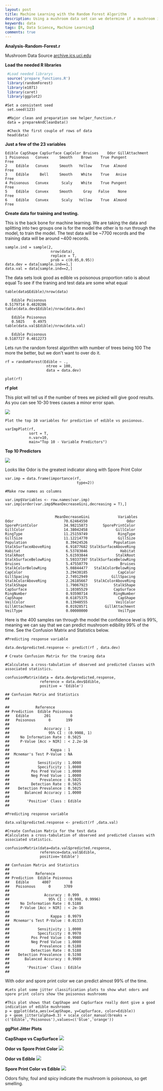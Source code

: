 ```yaml
---
layout: post
title: Machine Learning with the Random Forest Algorithm
description: Using a mushroom data set can we determine if a mushroom is editable or poisonous with Machine Learning using R.
keywords: data
tags: [R, Data Science, Machine Learning]
comments: true
---
```



**Analysis-Random-Forest.r**

Mushroom Data Source
[archive.ics.uci.edu](https://archive.ics.uci.edu/ml/datasets/mushroom)

**Load the needed R libraries**

```r
 #Load needed librarys
 source('prepare_functions.R')
 library(randomForest)
 library(e1071)
 library(caret)
 library(ggplot2)
 ```
 
 ```
 #Set a consistent seed
  set.seed(123) 
  
  #Major clean and preparation see helper_function.r
  data = prepareAndCleanData()
  
  #Check the first couple of rows of data
  head(data)
 
```
**Just a few of the 23 variables**
```
Edible CapShape CapSurface CapColor Bruises    Odor GillAttachment
1 Poisonous   Convex     Smooth    Brown    True Pungent           Free
2    Edible   Convex     Smooth   Yellow    True  Almond           Free
3    Edible     Bell     Smooth    White    True   Anise           Free
4 Poisonous   Convex      Scaly    White    True Pungent           Free
5    Edible   Convex     Smooth     Gray   False    None           Free
6    Edible   Convex      Scaly   Yellow    True  Almond           Free

```
**Create data for training and testing.**

This is the back bone for machine learning. We are taking the data and splitting into two groups one is for the model the other is to run through the model, to train the model. The test data will be ~7700 records and the training data will be around ~400 records.

```
sample.ind = sample(2, 
                     nrow(data),
                     replace = T,
                     prob = c(0.05,0.95))
data.dev = data[sample.ind==1,]
data.val = data[sample.ind==2,]

```
The data sets look good as edible vs poisonous proportion ratio is about equal
To see if the traning and test data are some what equal

```
table(data$Edible)/nrow(data)

   Edible Poisonous 
0.5179714 0.4820286
table(data.dev$Edible)/nrow(data.dev)

   Edible Poisonous 
   0.5025    0.4975
table(data.val$Edible)/nrow(data.val)

   Edible Poisonous 
0.5187727 0.4812273

```
Lets run the random forest algorithm with number of trees being 100
The more the better, but we don't want to over do it.

```
rf = randomForest(Edible ~ ., 
                   ntree = 100,
                   data = data.dev)

plot(rf)
```


 **rf plot**
 
 This plot will tell us if the number of trees we picked will give good results.
 As you can see 10-30 trees causes a minor error span.
 
![](https://saltfog.github.io/assets/images/unnamed-chunk-13-1.png)

```
Plot the top 10 variables for prediction of edible vs posionous.

varImpPlot(rf,
           sort = T,
           n.var=10,
           main="Top 10 - Variable Predictors")
```
**Top 10 Predictors**

![](https://saltfog.github.io/assets/images/unnamed-chunk-15-1.png)

Looks like Odor is the greatest indicator along with Spore Print Color

```
var.imp = data.frame(importance(rf,
                                 type=2))

#Make row names as columns

var.imp$Variables <- row.names(var.imp)
var.imp[order(var.imp$MeanDecreaseGini,decreasing = T),]


                       MeanDecreaseGini             Variables
Odor                       70.62464550                  Odor
SporePrintColor            34.98215873       SporePrintColor
GillColor                  14.38042458             GillColor
RingType                   11.25159749              RingType
GillSize                   11.12214770              GillSize
Population                  8.39424526            Population
StalkSurfaceAboveRing       6.91877682 StalkSurfaceAboveRing
Habitat                     6.53783046               Habitat
StalkRoot                   5.61593844             StalkRoot
StalkSurfaceBelowRing       5.59337397 StalkSurfaceBelowRing
Bruises                     5.47550779               Bruises
StalkColorBelowRing         5.08844477   StalkColorBelowRing
CapColor                    3.29438185              CapColor
GillSpacing                 2.74912949           GillSpacing
StalkColorAboveRing         2.26185667   StalkColorAboveRing
StalkShape                  1.79067923            StalkShape
CapSurface                  1.10385529            CapSurface
RingNumber                  0.93590714            RingNumber
CapShape                    0.61875375              CapShape
VeilColor                   0.13948555             VeilColor
GillAttachment              0.01928571        GillAttachment
VeilType                    0.00000000              VeilType

```
Here is the 400 samples ran through the model the confidence level is 99%, meaning we can say that we can predict mushroom edibility 99% of the time. See the Confusion Matrix and Statistics below.
```
#Predicting response variable

data.dev$predicted.response <- predict(rf , data.dev)

# Create Confusion Matrix for the traning data

#Calculates a cross-tabulation of observed and predicted classes with associated statistics.

confusionMatrix(data = data.dev$predicted.response,
                reference = data.dev$Edible,
                positive = 'Edible')
               
## Confusion Matrix and Statistics
## 

##            Reference
## Prediction  Edible Poisonous
##   Edible       201         0
##   Poisonous      0       199
##                                      
##                Accuracy : 1          
##                  95% CI : (0.9908, 1)
##     No Information Rate : 0.5025     
##     P-Value [Acc > NIR] : < 2.2e-16  
##                                      
##                   Kappa : 1          
##  Mcnemar's Test P-Value : NA         
##                                      
##             Sensitivity : 1.0000     
##             Specificity : 1.0000     
##          Pos Pred Value : 1.0000     
##          Neg Pred Value : 1.0000     
##              Prevalence : 0.5025     
##          Detection Rate : 0.5025     
##    Detection Prevalence : 0.5025     
##       Balanced Accuracy : 1.0000     
##                                      
##        'Positive' Class : Edible     
## 

#Predicting response variable

data.val$predicted.response <- predict(rf ,data.val)

#Create Confusion Matrix for the test data
#Calculates a cross-tabulation of observed and predicted classes with associated statistics.

confusionMatrix(data=data.val$predicted.response,
                reference=data.val$Edible,
                positive='Edible')
                
## Confusion Matrix and Statistics
## 
##            Reference
## Prediction  Edible Poisonous
##   Edible      4007         8
##   Poisonous      0      3709
##                                          
##                Accuracy : 0.999          
##                  95% CI : (0.998, 0.9996)
##     No Information Rate : 0.5188         
##     P-Value [Acc > NIR] : < 2e-16        
##                                          
##                   Kappa : 0.9979         
##  Mcnemar's Test P-Value : 0.01333        
##                                          
##             Sensitivity : 1.0000         
##             Specificity : 0.9978         
##          Pos Pred Value : 0.9980         
##          Neg Pred Value : 1.0000         
##              Prevalence : 0.5188         
##          Detection Rate : 0.5188         
##    Detection Prevalence : 0.5198         
##       Balanced Accuracy : 0.9989         
##                                          
##        'Positive' Class : Edible         
## 
```

With odor and spore print color we can predict almost 99% of the time.

```
#Lets plot some jitter classification plots to show what odors and spore print colors show the poisonous mushrooms

#This plot shows that CapShape and CapSurface really dont give a good indication of edible mushrooms
p = ggplot(data,aes(x=CapShape, y=CapSurface, color=Edible))
p + geom_jitter(alpha=0.3) + scale_color_manual(breaks = c('Edible','Poisonous'),values=c('blue','orange'))
```
**ggPlot Jitter Plots**

**CapShape vs CapSurface**
![](https://saltfog.github.io/assets/images/unnamed-chunk-4-1.png)

**Odor vs Spore Print Color**
![](https://saltfog.github.io/assets/images/unnamed-chunk-6-1.png)

**Odor vs Edible**
![](https://saltfog.github.io/assets/images/unnamed-chunk-7-1.png)

**Spore Print Color vs Edible**
![](https://saltfog.github.io/assets/images/unnamed-chunk-8-1.png)

Odors fishy, foul and spicy indicate the mushroom is poisonous, so get smelling. 